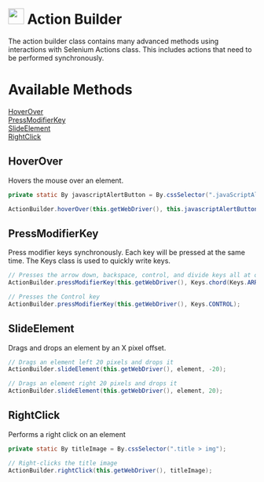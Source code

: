 # <img src="resources/jmaqslogo.jpg" height="32" width="32"> Action Builder
The action builder class contains many advanced methods using interactions with Selenium Actions class.  This includes actions that need to be performed synchronously.

# Available Methods
[HoverOver](#HoverOver)  
[PressModifierKey](#PressModifierKey)  
[SlideElement](#SlideElement)  
[RightClick](#RightClick)  

## HoverOver
Hovers the mouse over an element.
```java
private static By javascriptAlertButton = By.cssSelector(".javaScriptAlertButton");

ActionBuilder.hoverOver(this.getWebDriver(), this.javascriptAlertButton);
```
## PressModifierKey
Press modifier keys synchronously.  Each key will be pressed at the same time.  The Keys class is used to quickly write keys.
```java
// Presses the arrow down, backspace, control, and divide keys all at once
ActionBuilder.pressModifierKey(this.getWebDriver(), Keys.chord(Keys.ARROW_DOWN, Keys.BACK_SPACE, Keys.CONTROL, Keys.DIVIDE))

// Presses the Control key
ActionBuilder.pressModifierKey(this.getWebDriver(), Keys.CONTROL);
```

## SlideElement
Drags and drops an element by an X pixel offset.
```java
// Drags an element left 20 pixels and drops it
ActionBuilder.slideElement(this.getWebDriver(), element, -20);

// Drags an element right 20 pixels and drops it
ActionBuilder.slideElement(this.getWebDriver(), element, 20);
```

## RightClick
Performs a right click on an element
```java
private static By titleImage = By.cssSelector(".title > img");

// Right-clicks the title image
ActionBuilder.rightClick(this.getWebDriver(), titleImage);
```